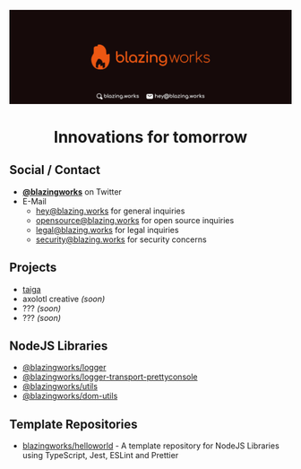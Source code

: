 ![BlazingWorks](https://raw.githubusercontent.com/blazingworks/.github/main/assets/banner.png)

<div align="center">

# Innovations for tomorrow

</div>

## Social / Contact

-   **[@blazingworks](https://twitter.com/blazingworks)** on Twitter
-   E-Mail
    -   [hey@blazing.works](mailto:hey@blazing.works) for general inquiries
    -   [opensource@blazing.works](mailto:opensource@blazing.works) for open source inquiries
    -   [legal@blazing.works](mailto:legal@blazing.works) for legal inquiries
    -   [security@blazing.works](mailto:security@blazing.works) for security concerns

## Projects

-   [taiga](https://taigabot.net)
-   axolotl creative _(soon)_
-   ??? _(soon)_
-   ??? _(soon)_

## NodeJS Libraries

-   [@blazingworks/logger](https://npmjs.com/package/@blazingworks/logger)
-   [@blazingworks/logger-transport-prettyconsole](https://npmjs.com/package/@blazingworks/logger-transport-prettyconsole)
-   [@blazingworks/utils](https://npmjs.com/package/@blazingworks/utils)
-   [@blazingworks/dom-utils](https://npmjs.com/package/@blazingworks/dom-utils)

## Template Repositories

-   [blazingworks/helloworld](https://github.com/blazingworks/helloworld) - A template repository for NodeJS Libraries using TypeScript, Jest, ESLint and Prettier
